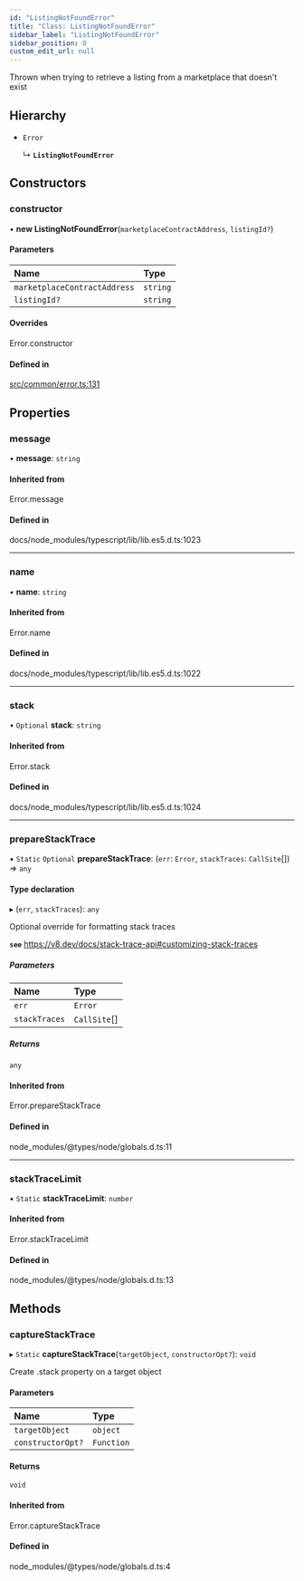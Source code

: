 ```yaml
---
id: "ListingNotFoundError"
title: "Class: ListingNotFoundError"
sidebar_label: "ListingNotFoundError"
sidebar_position: 0
custom_edit_url: null
---
```


Thrown when trying to retrieve a listing from a marketplace that doesn't exist

## Hierarchy

- `Error`

  ↳ **`ListingNotFoundError`**

## Constructors

### constructor

• **new ListingNotFoundError**(`marketplaceContractAddress`, `listingId?`)

#### Parameters

| Name | Type |
| :------ | :------ |
| `marketplaceContractAddress` | `string` |
| `listingId?` | `string` |

#### Overrides

Error.constructor

#### Defined in

[src/common/error.ts:131](https://github.com/PrasoonPratham/nftlabs-sdk-ts/blob/3077f6d/src/common/error.ts#L131)

## Properties

### message

• **message**: `string`

#### Inherited from

Error.message

#### Defined in

docs/node_modules/typescript/lib/lib.es5.d.ts:1023

___

### name

• **name**: `string`

#### Inherited from

Error.name

#### Defined in

docs/node_modules/typescript/lib/lib.es5.d.ts:1022

___

### stack

• `Optional` **stack**: `string`

#### Inherited from

Error.stack

#### Defined in

docs/node_modules/typescript/lib/lib.es5.d.ts:1024

___

### prepareStackTrace

▪ `Static` `Optional` **prepareStackTrace**: (`err`: `Error`, `stackTraces`: `CallSite`[]) => `any`

#### Type declaration

▸ (`err`, `stackTraces`): `any`

Optional override for formatting stack traces

**`see`** https://v8.dev/docs/stack-trace-api#customizing-stack-traces

##### Parameters

| Name | Type |
| :------ | :------ |
| `err` | `Error` |
| `stackTraces` | `CallSite`[] |

##### Returns

`any`

#### Inherited from

Error.prepareStackTrace

#### Defined in

node_modules/@types/node/globals.d.ts:11

___

### stackTraceLimit

▪ `Static` **stackTraceLimit**: `number`

#### Inherited from

Error.stackTraceLimit

#### Defined in

node_modules/@types/node/globals.d.ts:13

## Methods

### captureStackTrace

▸ `Static` **captureStackTrace**(`targetObject`, `constructorOpt?`): `void`

Create .stack property on a target object

#### Parameters

| Name | Type |
| :------ | :------ |
| `targetObject` | `object` |
| `constructorOpt?` | `Function` |

#### Returns

`void`

#### Inherited from

Error.captureStackTrace

#### Defined in

node_modules/@types/node/globals.d.ts:4
